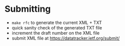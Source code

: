 # Submitting

- `make rfc` to generate the current XML + TXT
- quick sanity check of the generated TXT file
- increment the draft number on the XML file
- submit XML file at https://datatracker.ietf.org/submit/